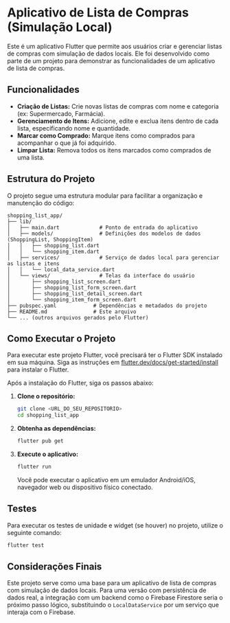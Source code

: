 # Aplicativo de Lista de Compras (Simulação Local)

Este é um aplicativo Flutter que permite aos usuários criar e gerenciar listas de compras com simulação de dados locais. Ele foi desenvolvido como parte de um projeto para demonstrar as funcionalidades de um aplicativo de lista de compras.

## Funcionalidades

*   **Criação de Listas:** Crie novas listas de compras com nome e categoria (ex: Supermercado, Farmácia).
*   **Gerenciamento de Itens:** Adicione, edite e exclua itens dentro de cada lista, especificando nome e quantidade.
*   **Marcar como Comprado:** Marque itens como comprados para acompanhar o que já foi adquirido.
*   **Limpar Lista:** Remova todos os itens marcados como comprados de uma lista.

## Estrutura do Projeto

O projeto segue uma estrutura modular para facilitar a organização e manutenção do código:

```
shopping_list_app/
├── lib/
│   ├── main.dart             # Ponto de entrada do aplicativo
│   ├── models/               # Definições dos modelos de dados (ShoppingList, ShoppingItem)
│   │   ├── shopping_list.dart
│   │   └── shopping_item.dart
│   ├── services/             # Serviço de dados local para gerenciar as listas e itens
│   │   └── local_data_service.dart
│   └── views/                # Telas da interface do usuário
│       ├── shopping_list_screen.dart
│       ├── shopping_list_form_screen.dart
│       ├── shopping_list_detail_screen.dart
│       └── shopping_item_form_screen.dart
├── pubspec.yaml            # Dependências e metadados do projeto
├── README.md               # Este arquivo
└── ... (outros arquivos gerados pelo Flutter)
```

## Como Executar o Projeto

Para executar este projeto Flutter, você precisará ter o Flutter SDK instalado em sua máquina. Siga as instruções em [flutter.dev/docs/get-started/install](https://flutter.dev/docs/get-started/install) para instalar o Flutter.

Após a instalação do Flutter, siga os passos abaixo:

1.  **Clone o repositório:**
    ```bash
    git clone <URL_DO_SEU_REPOSITORIO>
    cd shopping_list_app
    ```

2.  **Obtenha as dependências:**
    ```bash
    flutter pub get
    ```

3.  **Execute o aplicativo:**
    ```bash
    flutter run
    ```

    Você pode executar o aplicativo em um emulador Android/iOS, navegador web ou dispositivo físico conectado.

## Testes

Para executar os testes de unidade e widget (se houver) no projeto, utilize o seguinte comando:

```bash
flutter test
```

## Considerações Finais

Este projeto serve como uma base para um aplicativo de lista de compras com simulação de dados locais. Para uma versão com persistência de dados real, a integração com um backend como o Firebase Firestore seria o próximo passo lógico, substituindo o `LocalDataService` por um serviço que interaja com o Firebase.


